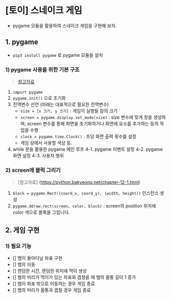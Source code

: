 # [토이] 스네이크 게임

- pygame 모듈을 활용하여 스네이크 게임을 구현해 보자.

## 1. pygame

- `pip3 install pygame` 로 pygame 모듈을 설치

### 1) pygame 사용을 위한 기본 구조

> [참고자료](https://kkamikoon.tistory.com/129)

1. `import pygame`
2. `pygame.init()` 으로 초기화
3. 전역변수 선언 (아래는 대표적으로 필요한 전역변수)
   - `size = [x 크기, y 크기]` : 게임이 실행될 창의 크기
   - `screen = pygame.display.set_mode(size)` : size 변수에 맞게 창을 생성하며, screen 변수를 통해 화면을 초기화하거나 화면에 요소를 추가하는 등의 작업을 수행
   - `clock = pygame.time.Clock()` : 초당 화면 출력 횟수를 설정
   - 게임 상에서 사용할 색상 등.
4. while 문을 활용한 pygame 메인 루프
   4-1. pygame 이벤트 설정
   4-2. pygame 화면 설정
   4-3. 사용자 행위

### 2) screen에 블럭 그리기

> [참고자료] (https://python.bakyeono.net/chapter-12-1.html)

1. `block = pygame.Rect((coord_x, coord_y), (width, height))` 인스턴스 생성
2. `pygame.ddraw.rect(screen, color, block)` : screen의 position 위치에 color 색으로 블록을 그립니다.

## 2. 게임 구현

### 1) 필요 기능

- [] 뱀이 돌아다닐 좌표 구현
- [] 뱀의 이동
- [] 랜덤한 시간, 랜덤한 위치에 먹이 생성
- [] 뱀의 머리가 먹이가 있는 좌표와 겹쳤을 때 뱀의 몸통 길이 1 증가
- [] 뱀이 좌표 밖으로 이동하는 경우 게임 종료
- [] 뱀의 머리가 몸통과 겹칠 경우 게임 종료
